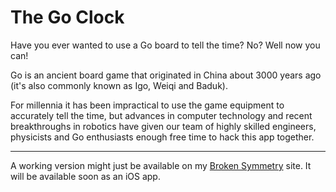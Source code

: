 # The Go Clock

Have you ever wanted to use a Go board to tell the time? No? Well now you can!

Go is an ancient board game that originated in China about 3000 years ago (it's also commonly known as Igo, Weiqi and Baduk).

For millennia it has been impractical to use the game equipment to accurately tell the time, but advances in computer technology and recent breakthroughs in robotics have given our team of highly skilled engineers, physicists and Go enthusiasts enough free time to hack this app together.

----

A working version might just be available on my [Broken Symmetry](http://www.brokensymmetry.co.uk) site. It will be available soon as an iOS app.

